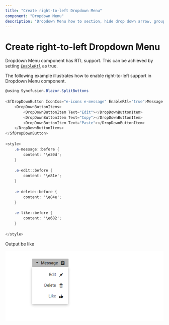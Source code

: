 ```yaml
---
title: "Create right-to-left Dropdown Menu"
component: "Dropdown Menu"
description: "Dropdown Menu how to section, hide drop down arrow, group popup items using list view component, dialog open on popup item click."
---
```


# Create right-to-left Dropdown Menu

Dropdown Menu component has RTL support. This can be achieved by setting [`EnableRtl`](https://help.syncfusion.com/cr/blazor/Syncfusion.Blazor~Syncfusion.Blazor.SplitButtons.SfDropDownButton~EnableRtl.html) as true.

The following example illustrates how to enable right-to-left support in Dropdown Menu component.

```csharp
@using Syncfusion.Blazor.SplitButtons

<SfDropDownButton IconCss="e-icons e-message" EnableRtl="true">Message
    <DropDownButtonItems>
        <DropDownButtonItem Text="Edit"></DropDownButtonItem>
        <DropDownButtonItem Text="Copy"></DropDownButtonItem>
        <DropDownButtonItem Text="Paste"></DropDownButtonItem>
    </DropDownButtonItems>
</SfDropDownButton>

<style>
    .e-message::before {
        content: '\e30d';
    }

    .e-edit::before {
        content: '\e81e';
    }

    .e-delete::before {
        content: '\e84e';
    }

    .e-like::before {
        content: '\e682';
    }

</style>

```

Output be like

![Button Sample](./../images/ddb-rtl.png)